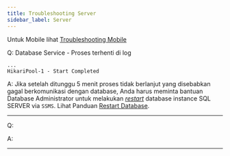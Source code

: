 ```yaml
---
title: Troubleshooting Server
sidebar_label: Server
---
```


Untuk Mobile lihat [Troubleshooting Mobile](troubleshoot_mobile)

Q: Database Service - Proses terhenti di log  
```
...
HikariPool-1 - Start Completed 
```

A: Jika setelah ditunggu 5 menit proses tidak berlanjut yang disebabkan gagal berkomunikasi dengan database, Anda harus meminta bantuan Database Administrator untuk melakukan [_restart_](install_dbmssql#restart-database) database instance SQL SERVER via `SSMS`. Lihat Panduan [Restart Database](install_dbmssql#restart-database).

---
Q:

A: 

---

